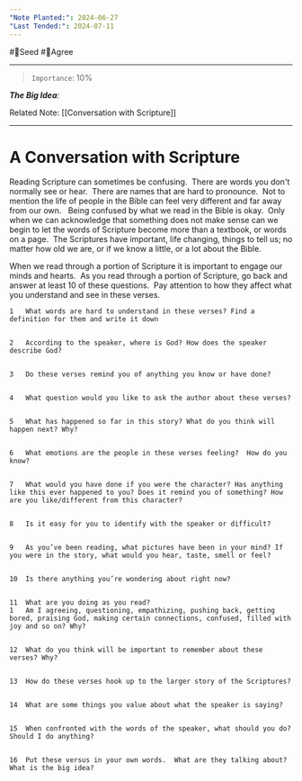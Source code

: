 ```yaml
---
"Note Planted:": 2024-06-27
"Last Tended:": 2024-07-11
---
```

#🌱Seed  #🙂Agree
****
> `Importance`: 10%
 
***The Big Idea***: 

Related Note: [[Conversation with Scripture]]
****
# A Conversation with Scripture
Reading Scripture can sometimes be confusing.  There are words you don't normally see or hear.  There are names that are hard to pronounce.  Not to mention the life of people in the Bible can feel very different and far away from our own.   Being confused by what we read in the Bible is okay.  Only when we can acknowledge that something does not make sense can we begin to let the words of Scripture become more than a textbook, or words on a page.  The Scriptures have important, life changing, things to tell us; no matter how old we are, or if we know a little, or a lot about the Bible.  

When we read through a portion of Scripture it is important to engage our minds and hearts.  As you read through a portion of Scripture, go back and answer at least 10 of these questions.  Pay attention to how they affect what you understand and see in these verses.  

	1	What words are hard to understand in these verses? Find a definition for them and write it down


	2	According to the speaker, where is God? How does the speaker describe God?


	3	Do these verses remind you of anything you know or have done?


	4	What question would you like to ask the author about these verses?


	5	What has happened so far in this story? What do you think will happen next? Why?


	6	What emotions are the people in these verses feeling?  How do you know?


	7	What would you have done if you were the character? Has anything like this ever happened to you? Does it remind you of something? How are you like/different from this character?


	8	Is it easy for you to identify with the speaker or difficult?


	9	As you’ve been reading, what pictures have been in your mind? If you were in the story, what would you hear, taste, smell or feel?


	10	Is there anything you’re wondering about right now?


	11	What are you doing as you read?
	1	Am I agreeing, questioning, empathizing, pushing back, getting bored, praising God, making certain connections, confused, filled with joy and so on? Why?


	12	What do you think will be important to remember about these verses? Why?


	13	How do these verses hook up to the larger story of the Scriptures?


	14	What are some things you value about what the speaker is saying?


	15	When confronted with the words of the speaker, what should you do? Should I do anything?


	16	Put these versus in your own words.  What are they talking about? What is the big idea?
